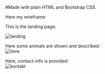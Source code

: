#Made with plain HTML and Bootstrap CSS.

Here my wireframe:

This is the landing page:



![landing](https://github.com/EricLuec/aquarium-m293/assets/140081980/efd95ab2-ab51-4cf2-9059-7875e0480936)




Here some animals are shown and described:\
![tiere](https://github.com/EricLuec/aquarium-m293/assets/140081980/db55d293-e3c0-4fc7-a779-0efaa6fdc182)




Here, contact-info is provided:\
![kontakt](https://github.com/EricLuec/aquarium-m293/assets/140081980/3ca4a68a-5716-41a8-8c07-863ae221d5fe)
